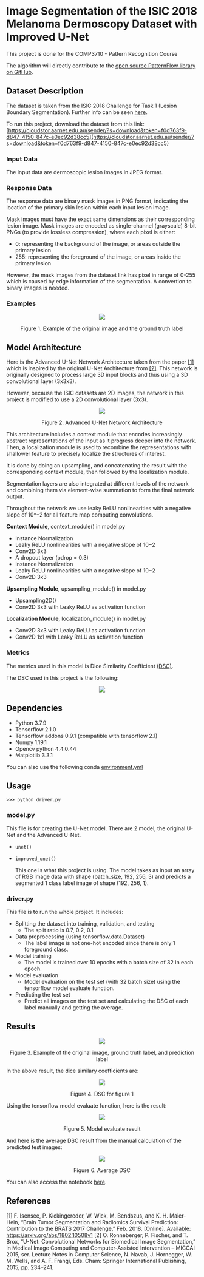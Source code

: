 
# Image Segmentation of the ISIC 2018 Melanoma Dermoscopy Dataset with Improved U-Net

This project is done for the COMP3710 - Pattern Recognition Course 

The algorithm will directly contribute to the [open source PatternFlow library on GitHub](https://github.com/shakes76/PatternFlow).


## Dataset Description
The dataset is taken from the ISIC 2018 Challenge for Task 1 (Lesion Boundary Segmentation). Further info can be seen [here](https://challenge2018.isic-archive.com/task1/).

To run this project, download the dataset from this link: [https://cloudstor.aarnet.edu.au/sender/?s=download&token=f0d763f9-d847-4150-847c-e0ec92d38cc5](https://cloudstor.aarnet.edu.au/sender/?s=download&token=f0d763f9-d847-4150-847c-e0ec92d38cc5)

### Input Data
The input data are dermoscopic lesion images in JPEG format.


### Response Data
The response data are binary mask images in PNG format, indicating the location of the primary skin lesion within each input lesion image.

Mask images must have the exact same dimensions as their corresponding lesion image. Mask images are encoded as single-channel (grayscale) 8-bit PNGs (to provide lossless compression), where each pixel is either:

* 0: representing the background of the image, or areas outside the primary lesion
* 255: representing the foreground of the image, or areas inside the primary lesion

However, the mask images from the dataset link has pixel in range of 0-255 which is caused by edge information of the segmentation. A convertion to binary images is needed.

### Examples

<p align="center"> 
	<img src="./images/example.PNG" />
</p>

<p align="center"> 
	Figure 1. Example of the original image and the ground truth label
</p>

## Model Architecture

Here is the Advanced U-Net Network Architecture taken from the paper [[1]](##References) which is inspired by the original U-Net Architecture from [[2]](##References). This network is originally designed to process large 3D input blocks and thus using a 3D convolutional layer (3x3x3). 

However, because the ISIC datasets are 2D images, the network in this project is modified to use a 2D convolutional layer (3x3).

<p align="center"> 
	<img src="./images/improved-unet.PNG" />
</p>

<p align="center"> 
	Figure 2. Advanced U-Net Network Architecture
</p>

This architecture includes a context module that encodes increasingly abstract representations of the input as it progress deeper into the network. Then, a localization module is used to recombine the representations with shallower feature to precisely localize the structures of interest. 

It is done by doing an upsampling, and concatenating the result with the corresponding context module, then followed by the localization module.

Segmentation layers are also integrated at different levels of the network and combining them via element-wise summation to form the final network output.

Throughout the network we use leaky ReLU nonlinearities with a negative slope of 10^−2 for all feature map computing convolutions.

**Context Module**, context_module() in model.py
 - Instance Normalization
 - Leaky ReLU nonlinearities with a negative slope of 10−2
 - Conv2D 3x3
 - A dropout layer (pdrop = 0.3)
 - Instance Normalization
 - Leaky ReLU nonlinearities with a negative slope of 10−2
 - Conv2D 3x3

**Upsampling Module**, upsampling_module() in model.py
 - Upsampling2D()
 - Conv2D 3x3 with Leaky ReLU as activation function

**Localization Module**, localization_module() in model.py
 - Conv2D 3x3 with Leaky ReLU as activation function 
 - Conv2D 1x1 with Leaky ReLU as activation function

### Metrics
The metrics used in this model is Dice Similarity Coefficient [(DSC)](https://en.wikipedia.org/wiki/S%C3%B8rensen%E2%80%93Dice_coefficient).

The DSC used in this project is the following:
<p  align="center">
	<img  src="./images/results.png"  />
</p>


## Dependencies
 - Python 3.7.9
 - Tensorflow 2.1.0
 - Tensorflow addons 0.9.1 (compatible with tensorflow 2.1)
 - Numpy 1.19.1
 - Opencv python 4.4.0.44
 - Matplotlib 3.3.1
 
 You can also use the following conda [environment.yml](./environment.yml)
 
## Usage
```>>> python driver.py```

### model.py
This file is for creating the U-Net model. There are 2 model, the original U-Net and the Advanced U-Net.

 - `unet()`
 - `improved_unet()`
	 
	 This one is what this project is using. The model takes as input an array of RGB image data with shape (batch_size, 192, 256, 3) and predicts a segmented 1 class label image of shape (192, 256, 1).

### driver.py
This file is to run the whole project. It includes:

 - Splitting the dataset into training, validation, and testing
	 - The split ratio is 0.7, 0.2, 0.1
 - Data preprocessing (using tensorflow.data.Dataset)
	 - The label image is not one-hot encoded since there is only 1 foreground class.
 - Model training
	 - The model is trained over 10 epochs with a batch size of 32 in each epoch.
 - Model evaluation
	 - Model evaluation on the test set (with 32 batch size) using the tensorflow model evaluate function.
 - Predicting the test set
	 - Predict all images on the test set and calculating the DSC of each label manually and getting the average.

## Results

<p align="center"> 
	<img src="./images/results.png" />
</p>

<p align="center"> 
	Figure 3. Example of the original image, ground truth label, and prediction label
</p>

In the above result, the dice similary coefficients are:
<p align="center"> 
	<img src="./images/results-dsc.png" />
</p>

<p align="center"> 
	Figure 4. DSC for figure 1
</p>

Using the tensorflow model evaluate function, here is the result:
<p align="center"> 
	<img src="./images/evaluate.png" />
</p>

<p align="center"> 
	Figure 5. Model evaluate result
</p>

And here is the average DSC result from the manual calculation of the predicted test images:
<p align="center"> 
	<img src="./images/average_dsc.png" />
</p>

<p align="center"> 
	Figure 6. Average DSC
</p>

You can also access the notebook [here](./notebooks/driver-notebook-improvedUnet.ipynb).

## References

[1] F. Isensee, P. Kickingereder, W. Wick, M. Bendszus, and K. H. Maier-Hein, “Brain Tumor Segmentation and
Radiomics Survival Prediction: Contribution to the BRATS 2017 Challenge,” Feb. 2018. [Online]. Available:
https://arxiv.org/abs/1802.10508v1
[2] O. Ronneberger, P. Fischer, and T. Brox, “U-Net: Convolutional Networks for Biomedical Image Segmentation,”
in Medical Image Computing and Computer-Assisted Intervention – MICCAI 2015, ser. Lecture Notes in
Computer Science, N. Navab, J. Hornegger, W. M. Wells, and A. F. Frangi, Eds. Cham: Springer International
Publishing, 2015, pp. 234–241.